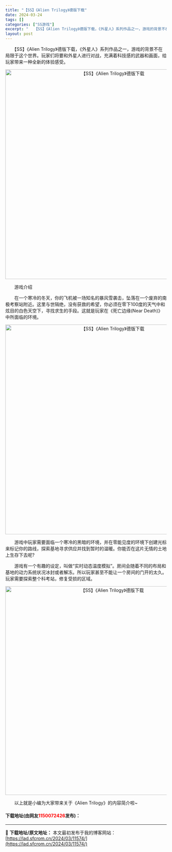 ```yaml
---
title: "【SS】《Alien Trilogy》德版下载"
date: 2024-03-24
tags: []
categories: ["SS游戏"]
excerpt: "　　【SS】《Alien Trilogy》德版下载，《外星人》系列作品之一，游戏的背景不在局限于这个世界。玩家们将要和外星人进行对战，充满着科技感的武器和画面，给玩家带来一种全新的体验感受。 　　游戏介绍 　　在一个寒冷的冬天，你的飞机被一场知名的暴风雪袭击，坠落在一个废弃的南极考察站附近。这里与世&hellip;"
layout: post
---
```


 <p>　　【SS】《Alien Trilogy》德版下载，《外星人》系列作品之一，游戏的背景不在局限于这个世界。玩家们将要和外星人进行对战，充满着科技感的武器和画面，给玩家带来一种全新的体验感受。</p> <p align="center"><img align="" border="0" src="https://lad.sfcrom.cn/wp-content/uploads/2024/03/20240323_65fefae29b27e.png" width="655" alt="【SS】《Alien Trilogy》德版下载" /></p> <p>　　游戏介绍</p> <p>　　在一个寒冷的冬天，你的飞机被一场知名的暴风雪袭击，坠落在一个废弃的南极考察站附近。这里与世隔绝，没有获救的希望，你必须在零下100度的天气中和炫目的白色天空下，寻找求生的手段。这就是玩家在《死亡边缘(Near Death)》中所面临的环境。</p> <p align="center"><img align="" border="0" src="https://lad.sfcrom.cn/wp-content/uploads/2024/03/20240323_65fefae34f237.png" width="655" alt="【SS】《Alien Trilogy》德版下载" /></p> <p>　　游戏中玩家需要面临一个寒冷的黑暗的环境，并在零能见度的环境下创建光标来标记你的路线，探索基地寻求供应并找到暂时的温暖。你能否在这片无情的土地上生存下去呢?</p> <p>　　游戏有一个有趣的设定，叫做&ldquo;实时动态温度模拟&rdquo;。房间会随着不同的布局和基地的动力系统状况冰封或者解冻。所以玩家甚至不能让一个房间的门开的太久。玩家需要探索整个科考站，修复受损的区域。</p> <p align="center"><img align="" border="0" src="https://lad.sfcrom.cn/wp-content/uploads/2024/03/20240323_65fefae3ee39f.png" width="652" alt="【SS】《Alien Trilogy》德版下载" /></p> <p>　　以上就是小编为大家带来关于《Alien Trilogy》的内容简介啦~</p> <p><h4>下载地址(由网友<font color="red">1150072426</font>发布)：</h4></p> 

---
📖 **下载地址/原文地址：** 本文最初发布于我的博客网站：[https://lad.sfcrom.cn/2024/03/11574/](https://lad.sfcrom.cn/2024/03/11574/)
